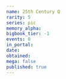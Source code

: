 ```yaml
---
name: 25th Century Q
rarity: 5
series: pic
memory_alpha:
bigbook_tier: -1
events: 0
in_portal:
date:
obtained:
mega: false
published: true
---
```



